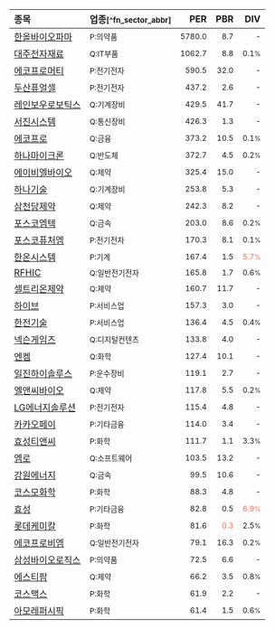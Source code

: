 | **종목** | **업종**<small>[^fn_sector_abbr]</small> | **PER** | **PBR** | **DIV** |
| :--- | :--- | --: | --: | --: |
| [한올바이오파마](/009420/) | <small>P:의약품</small> | <small>5780.0</small> | <small>8.7</small> | <small>-</small> |
| [대주전자재료](/078600/) | <small>Q:IT부품</small> | <small>1062.7</small> | <small>8.8</small> | <small>0.1<small>%</small></small> |
| [에코프로머티](/450080/) | <small>P:전기전자</small> | <small>590.5</small> | <small>32.0</small> | <small>-</small> |
| [두산퓨얼셀](/336260/) | <small>P:전기전자</small> | <small>437.2</small> | <small>2.6</small> | <small>-</small> |
| [레인보우로보틱스](/277810/) | <small>Q:기계장비</small> | <small>429.5</small> | <small>41.7</small> | <small>-</small> |
| [서진시스템](/178320/) | <small>Q:통신장비</small> | <small>426.3</small> | <small>1.3</small> | <small>-</small> |
| [에코프로](/086520/) | <small>Q:금융</small> | <small>373.2</small> | <small>10.5</small> | <small>0.1<small>%</small></small> |
| [하나마이크론](/067310/) | <small>Q:반도체</small> | <small>372.7</small> | <small>4.5</small> | <small>0.2<small>%</small></small> |
| [에이비엘바이오](/298380/) | <small>Q:제약</small> | <small>325.4</small> | <small>15.0</small> | <small>-</small> |
| [하나기술](/299030/) | <small>Q:기계장비</small> | <small>253.8</small> | <small>5.3</small> | <small>-</small> |
| [삼천당제약](/000250/) | <small>Q:제약</small> | <small>242.3</small> | <small>8.2</small> | <small>-</small> |
| [포스코엠텍](/009520/) | <small>Q:금속</small> | <small>203.0</small> | <small>8.6</small> | <small>0.2<small>%</small></small> |
| [포스코퓨처엠](/003670/) | <small>P:전기전자</small> | <small>170.3</small> | <small>8.1</small> | <small>0.1<small>%</small></small> |
| [한온시스템](/018880/) | <small>P:기계</small> | <small>167.4</small> | <small>1.5</small> | <small><span style="color:tomato">5.7<small>%</small></span></small> |
| [RFHIC](/218410/) | <small>Q:일반전기전자</small> | <small>165.8</small> | <small>1.7</small> | <small>0.6<small>%</small></small> |
| [셀트리온제약](/068760/) | <small>Q:제약</small> | <small>160.7</small> | <small>11.7</small> | <small>-</small> |
| [하이브](/352820/) | <small>P:서비스업</small> | <small>157.3</small> | <small>3.0</small> | <small>-</small> |
| [한전기술](/052690/) | <small>P:서비스업</small> | <small>136.4</small> | <small>4.5</small> | <small>0.4<small>%</small></small> |
| [넥슨게임즈](/225570/) | <small>Q:디지털컨텐츠</small> | <small>133.8</small> | <small>4.0</small> | <small>-</small> |
| [엔켐](/348370/) | <small>Q:화학</small> | <small>127.4</small> | <small>10.1</small> | <small>-</small> |
| [일진하이솔루스](/271940/) | <small>P:운수장비</small> | <small>119.1</small> | <small>2.7</small> | <small>-</small> |
| [엘앤씨바이오](/290650/) | <small>Q:제약</small> | <small>117.8</small> | <small>5.5</small> | <small>0.2<small>%</small></small> |
| [LG에너지솔루션](/373220/) | <small>P:전기전자</small> | <small>115.4</small> | <small>4.8</small> | <small>-</small> |
| [카카오페이](/377300/) | <small>P:기타금융</small> | <small>114.0</small> | <small>3.4</small> | <small>-</small> |
| [효성티앤씨](/298020/) | <small>P:화학</small> | <small>111.7</small> | <small>1.1</small> | <small>3.3<small>%</small></small> |
| [엠로](/058970/) | <small>Q:소프트웨어</small> | <small>103.5</small> | <small>13.2</small> | <small>-</small> |
| [강원에너지](/114190/) | <small>Q:금속</small> | <small>99.5</small> | <small>10.6</small> | <small>-</small> |
| [코스모화학](/005420/) | <small>P:화학</small> | <small>88.3</small> | <small>4.8</small> | <small>-</small> |
| [효성](/004800/) | <small>P:기타금융</small> | <small>82.8</small> | <small>0.5</small> | <small><span style="color:tomato">6.9<small>%</small></span></small> |
| [롯데케미칼](/011170/) | <small>P:화학</small> | <small>81.6</small> | <small><span style="color:tomato">0.3</span></small> | <small>2.5<small>%</small></small> |
| [에코프로비엠](/247540/) | <small>Q:일반전기전자</small> | <small>79.1</small> | <small>16.3</small> | <small>0.2<small>%</small></small> |
| [삼성바이오로직스](/207940/) | <small>P:의약품</small> | <small>72.5</small> | <small>6.6</small> | <small>-</small> |
| [에스티팜](/237690/) | <small>Q:제약</small> | <small>66.2</small> | <small>3.5</small> | <small>0.8<small>%</small></small> |
| [코스맥스](/192820/) | <small>P:화학</small> | <small>61.9</small> | <small>2.2</small> | <small>-</small> |
| [아모레퍼시픽](/090430/) | <small>P:화학</small> | <small>61.4</small> | <small>1.5</small> | <small>0.6<small>%</small></small> |